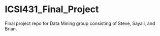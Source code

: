 # ICSI431_Final_Project
Final project repo for Data Mining group consisting of Steve, Sayali, and Brian.
